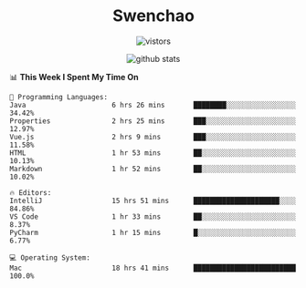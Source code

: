 <h1 align="center">Swenchao</h3>

<p align="center">
  <img src="https://visitor-badge.glitch.me/badge?page_id=Swenchao" alt="vistors" />
</p>

<p align="center">
  <img src="https://github-readme-stats.vercel.app/api?username=Swenchao&count_private=true&show_icons=true&theme=vue-dark&hide_title=true" alt="github stats" />
</p>

<!--START_SECTION:waka-->
📊 **This Week I Spent My Time On** 

```text
💬 Programming Languages: 
Java                     6 hrs 26 mins       ████████░░░░░░░░░░░░░░░░░   34.42% 
Properties               2 hrs 25 mins       ███░░░░░░░░░░░░░░░░░░░░░░   12.97% 
Vue.js                   2 hrs 9 mins        ███░░░░░░░░░░░░░░░░░░░░░░   11.58% 
HTML                     1 hr 53 mins        ██░░░░░░░░░░░░░░░░░░░░░░░   10.13% 
Markdown                 1 hr 52 mins        ██░░░░░░░░░░░░░░░░░░░░░░░   10.02%

🔥 Editors: 
IntelliJ                 15 hrs 51 mins      █████████████████████░░░░   84.86% 
VS Code                  1 hr 33 mins        ██░░░░░░░░░░░░░░░░░░░░░░░   8.37% 
PyCharm                  1 hr 15 mins        █░░░░░░░░░░░░░░░░░░░░░░░░   6.77%

💻 Operating System: 
Mac                      18 hrs 41 mins      █████████████████████████   100.0%

```


<!--END_SECTION:waka-->
